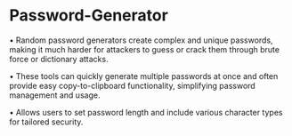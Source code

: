 # Password-Generator

• Random password generators create complex and unique passwords, making it much harder for attackers to
guess or crack them through brute force or dictionary attacks.<p>
• These tools can quickly generate multiple passwords at once and often provide easy copy-to-clipboard
functionality, simplifying password management and usage.<p>
• Allows users to set password length and include various character types for tailored security.<p>

